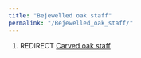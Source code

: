 ```yaml
---
title: "Bejewelled oak staff"
permalink: "/Bejewelled_oak_staff/"
---
```


1.  REDIRECT [Carved oak staff](Carved_oak_staff "wikilink")